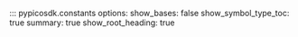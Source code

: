 <!-- Copyright (C) 2018-2022 Pico Technology Ltd. See LICENSE file for terms. -->
::: pypicosdk.constants
    options:
        show_bases: false
        show_symbol_type_toc: true
        summary: true
        show_root_heading: true